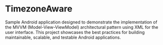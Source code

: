 # TimezoneAware

Sample Android application designed to demonstrate the implementation of the MVVM (Model-View-ViewModel) architectural pattern using XML for the user interface. This project showcases the best practices for building maintainable, scalable, and testable Android applications.